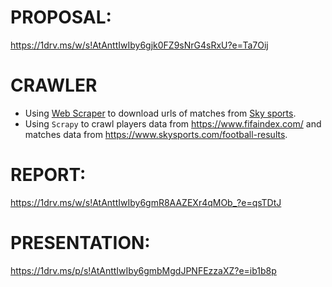 # PROPOSAL:
https://1drv.ms/w/s!AtAnttIwIby6gjk0FZ9sNrG4sRxU?e=Ta7Oij

# CRAWLER
- Using [Web Scraper](https://webscraper.io/) to download urls of matches from [Sky sports](https://www.skysports.com/).
- Using `Scrapy` to crawl players data from https://www.fifaindex.com/ and matches data from https://www.skysports.com/football-results.
 
# REPORT: 
https://1drv.ms/w/s!AtAnttIwIby6gmR8AAZEXr4qMOb_?e=qsTDtJ

# PRESENTATION:
https://1drv.ms/p/s!AtAnttIwIby6gmbMgdJPNFEzzaXZ?e=ib1b8p
